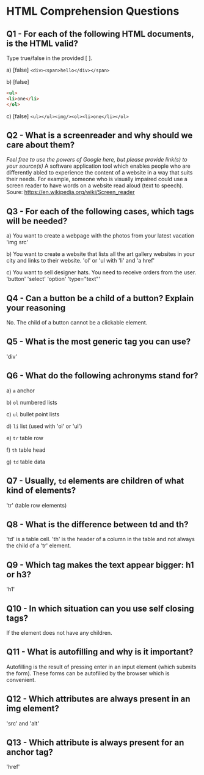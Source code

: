 # HTML Comprehension Questions


## Q1 - For each of the following HTML documents, is the HTML valid?

Type true/false in the provided [ ].

a) [false] `<div><span>hello</div></span>`

b) [false]

```html
<ul>
<li>one</li>
</ol>
```

c) [false] `<ul></ul><img/><ol><li>one</li></ol>`


## Q2 - What is a screenreader and why should we care about them?

_Feel free to use the powers of Google here, but please provide link(s) to your source(s)_
A software application tool which enables people who are differently abled to experience the content of a website in a way that suits their needs. For example, someone who is visually impaired could use a screen reader to have words on a website read aloud (text to speech). 
Soure: https://en.wikipedia.org/wiki/Screen_reader





## Q3 - For each of the following cases, which tags will be needed?

a) You want to create a webpage with the photos from your latest vacation
'img src' 

b) You want to create a website that lists all the art gallery websites in your city and links to their website.
'ol' or 'ul with 'li' and 'a href'

c) You want to sell designer hats. You need to receive orders from the user.
'button' 'select' 'option' 'type="text"'


## Q4 - Can a button be a child of a button? Explain your reasoning

No. The child of a button cannot be a clickable element. 




## Q5 - What is the most generic tag you can use?
'div'



## Q6 - What do the following achronyms stand for?

a) `a` anchor

b) `ol` numbered lists 

c) `ul` bullet point lists 

d) `li` list (used with 'ol' or 'ul')

e) `tr` table row 

f) `th` table head 

g) `td` table data 


## Q7 - Usually, `td` elements are children of what kind of elements?
'tr' (table row elements) 


## Q8 - What is the difference between td and th?
'td' is a table cell. 'th' is the header of a column in the table and not always the child of a 'tr' element. 


## Q9 - Which tag makes the text appear bigger: h1 or h3?
'h1'


## Q10 - In which situation can you use self closing tags?
If the element does not have any children. 


## Q11 - What is autofilling and why is it important?
Autofilling is the result of pressing enter in an input element (which submits the form). These forms can be autofilled by the browser which is convenient. 


## Q12 - Which attributes are always present in an img element?
'src' and 'alt'


## Q13 - Which attribute is always present for an anchor tag?
'href'


